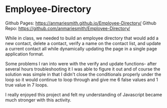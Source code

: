 # Employee-Directory

Github Pages: https://anmariesmith.github.io/Employee-Directory/
Github Repo: https://github.com/anmariesmith/Employee-Directory/

While in class, we needed to build an employee directory that would add a new contact, delete a contact, verify a name on the contact list, and update a current contact all while dynamically updating the page in a single page application format. 

Some problems I ran into were with the verify and update functions- after several hours troubleshooting it I was able to figure it out and of course the solution was simple in that I didn't close the conditionals properly under the loop so it would continue to loop through and give me 6 false values and 1 true value in 7 loops. 

I really enjoyed this project and felt my understanding of Javascript became much stronger with this activity. 